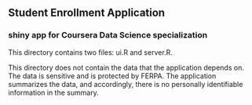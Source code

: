 ## Student Enrollment Application

### shiny app for Coursera Data Science specialization

This directory contains two files: ui.R and server.R.

This directory does not contain the data that the application depends on. The data is sensitive and is protected by FERPA. The application summarizes the data, and accordingly, there is no personally identifiable information in the summary.
